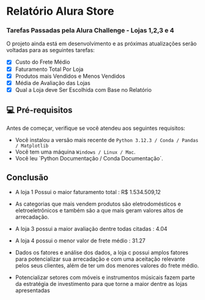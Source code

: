 # Relatório Alura Store

> 

### Tarefas Passadas pela Alura Challenge - Lojas 1,2,3 e 4

O projeto ainda está em desenvolvimento e as próximas atualizações serão voltadas para as seguintes tarefas:

- [x] Custo do Frete Médio 
- [x] Faturamento Total Por Loja
- [x] Produtos mais Vendidos e Menos Vendidos
- [x] Média de Avaliação das Lojas
- [x] Qual a Loja deve Ser Escolhida com Base no Relatório 

## 💻 Pré-requisitos

Antes de começar, verifique se você atendeu aos seguintes requisitos:

- Você instalou a versão mais recente de `Python 3.12.3 / Conda / Pandas / Matplotlib `
- Você tem uma máquina `Windows / Linux / Mac`.
- Você leu `Python Documentação / Conda Documentação´.

## Conclusão 
- A loja 1 Possui o maior faturamento total : R$ 1.534.509,12
- As categorias que mais vendem produtos são eletrodomésticos e eletroeletrônicos e também são a que mais geram
valores altos de arrecadação.
- A loja 3 possui a maior avaliação dentre todas citadas : 4.04
- A loja 4 possui o menor valor de frete médio : 31.27

- Dados os fatores e análise dos dados, a loja c possui amplos fatores para potencializar sua arrecadação e com uma aceitação
relevante pelos seus clientes, além de ter um dos menores valores do frete médio.
- Potencializar setores com móveis e instrumentos músicais fazem parte da estratégia de investimento para que torne a maior dentre as
lojas apresentadas
